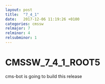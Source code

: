 ```yaml
---
layout: post
title:  "7_4_1"
date:   2017-12-06 11:19:26 +0100
categories: cmssw
relmajor: 7
relminor: 4
relsubminor: 1
---
```


# CMSSW_7_4_1_ROOT5
cms-bot is going to build this release
